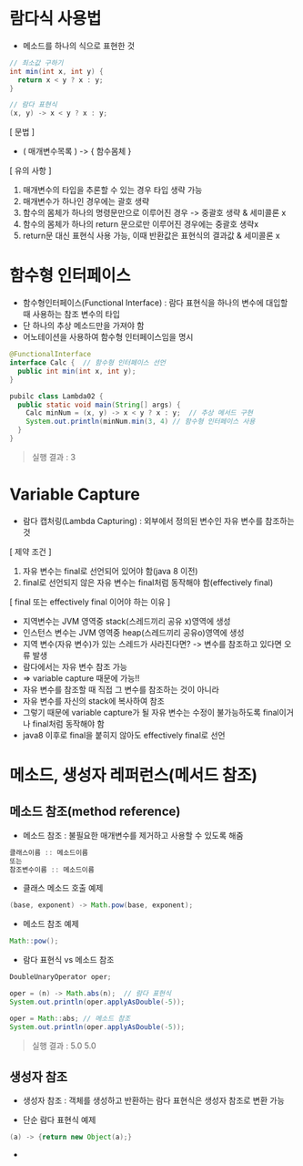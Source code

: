 # 람다식 사용법
* 메소드를 하나의 식으로 표현한 것

```java
// 최소값 구하기
int min(int x, int y) {
  return x < y ? x : y;
}

// 람다 표현식
(x, y) -> x < y ? x : y;
```

[ 문법 ] 
* ( 매개변수목록 ) -> { 함수몸체 }

[ 유의 사항 ]
1. 매개변수의 타입을 추론할 수 있는 경우 타입 생략 가능
2. 매개변수가 하나인 경우에는 괄호 생략
3. 함수의 몸체가 하나의 명령문만으로 이루어진 경우 -> 중괄호 생략 & 세미콜론 x
4. 함수의 몸체가 하나의 return 문으로만 이루어진 경우에는 중괄호 생략x
5. return문 대신 표현식 사용 가능, 이때 반환값은 표현식의 결과값 & 세미콜론 x

# 함수형 인터페이스
* 함수형인터페이스(Functional Interface) : 람다 표현식을 하나의 변수에 대입할 때 사용하는 참조 변수의 타입
* 단 하나의 추상 메소드만을 가져야 함
* 어노테이션을 사용하여 함수형 인터페이스임을 명시

```java
@FunctionalInterface
interface Calc {  // 함수형 인터페이스 선언
  public int min(int x, int y);
}

pubilc class Lambda02 {
  public static void main(String[] args) {
    Calc minNum = (x, y) -> x < y ? x : y;  // 추상 메서드 구현
    System.out.println(minNum.min(3, 4) // 함수형 인터페이스 사용
  }
}
```
> 실행 결과 : 3

# Variable Capture
* 람다 캡처링(Lambda Capturing) : 외부에서 정의된 변수인 자유 변수를 참조하는 것

[ 제약 조건 ]
1. 자유 변수는 final로 선언되어 있어야 함(java 8 이전)
2. final로 선언되지 않은 자유 변수는 final처럼 동작해야 함(effectively final)

[ final 또는 effectively final 이어야 하는 이유 ]
* 지역변수는 JVM 영역중 stack(스레드끼리 공유 x)영역에 생성
* 인스턴스 변수는 JVM 영역중 heap(스레드끼리 공유o)영역에 생성
* 지역 변수(자유 변수)가 있는 스레드가 사라진다면? -> 변수를 참조하고 있다면 오류 발생
* 람다에서는 자유 변수 참조 가능
* => variable capture 때문에 가능!!
* 자유 변수를 참조할 때 직접 그 변수를 참조하는 것이 아니라
* 자유 변수를 자신의 stack에 복사하여 참조
* 그렇기 때문에 variable capture가 될 자유 변수는 수정이 불가능하도록 final이거나 final처럼 동작해야 함
* java8 이후로 final을 붙히지 않아도 effectively final로 선언

# 메소드, 생성자 레퍼런스(메서드 참조)
## 메소드 참조(method reference) 
* 메소드 참조 : 불필요한 매개변수를 제거하고 사용할 수 있도록 해줌

```java
클래스이름 :: 메소드이름
또는
참조변수이름 :: 메소드이름
```

* 클래스 메소드 호출 예제
```java
(base, exponent) -> Math.pow(base, exponent);
```

* 메소드 참조 예제
```java
Math::pow();
```

* 람다 표현식 vs 메소드 참조
```java
DoubleUnaryOperator oper;

oper = (n) -> Math.abs(n);  // 람다 표현식
System.out.println(oper.applyAsDouble(-5));

oper = Math::abs; // 메소드 참조
System.out.println(oper.applyAsDouble(-5));
```
> 실행 결과 : 5.0 5.0

## 생성자 참조
* 생성자 참조 : 객체를 생성하고 반환하는 람다 표현식은 생성자 참조로 변환 가능

* 단순 람다 표현식 예제
```java
(a) -> {return new Object(a);}
```

* 
